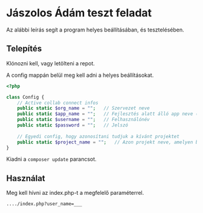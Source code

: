 # Jászolos Ádám teszt feladat

Az alábbi leírás segít a program helyes beállításában, és tesztelésében.

## Telepítés

Klónozni kell, vagy letölteni a repot.

A config mappán belül meg kell adni a helyes beállításokat.

```php
<?php

class Config {
    // Active collab connect infos
    public static $org_name = "";   // Szervezet neve
    public static $app_name = "";   // Fejlesztés alatt álló app neve (igazából lehet bármi)
    public static $username = "";   // Felhasználónév
    public static $password = "";   // Jelszó
    
    // Egyedi config, hogy azonosítani tudjuk a kívánt projektet
    public static $project_name = "";   // Azon projekt neve, amelyen belül keressük a felhasználó feladatait.
}
```
    
Kiadni a `composer update` parancsot.

## Használat

Meg kell hívni az index.php-t a megfelelő paraméterrel. 

`..../index.php?user_name=___`